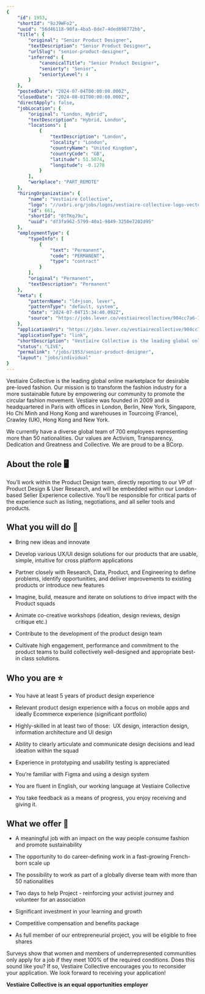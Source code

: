 ```yaml
---
{
	"id": 1953,
	"shortId": "9zJ9WFo2",
	"uuid": "56d46118-90fa-4ba5-8de7-4ded898772bb",
	"title": {
		"original": "Senior Product Designer",
		"textDescription": "Senior Product Designer",
		"urlSlug": "senior-product-designer",
		"inferred": {
			"canonicalTitle": "Senior Product Designer",
			"seniorty": "Senior",
			"seniortyLevel": 4
		}
	},
	"postedDate": "2024-07-04T00:00:00.000Z",
	"closedDate": "2024-08-01T00:00:00.000Z",
	"directApply": false,
	"jobLocation": {
		"original": "London, Hybrid",
		"textDescription": "Hybrid, London",
		"locations": [
			{
				"textDescription": "London",
				"locality": "London",
				"countryName": "United Kingdom",
				"countryCode": "GB",
				"latitude": 51.5074,
				"longitude": -0.1278
			}
		],
		"workplace": "PART_REMOTE"
	},
	"hiringOrganization": {
		"name": "Vestiaire Collective",
		"logo": "//uxbri.org/jobs/logos/vestiaire-collective-logo-vector.svg",
		"id": 661,
		"shortId": "8tTKqJ9u",
		"uuid": "df3fa962-5799-40a1-9849-3250e7202d95"
	},
	"employmentType": {
		"typeInfo": [
			{
				"text": "Permanent",
				"code": "PERMANENT",
				"type": "contract"
			}
		],
		"original": "Permanent",
		"textDescription": "Permanent"
	},
	"meta": {
		"patternName": "ld+json, lever",
		"patternType": "default, system",
		"date": "2024-07-04T15:34:40.092Z",
		"source": "https://jobs.lever.co/vestiairecollective/904cc7a6-1b6b-4589-8a6b-a54d36279690"
	},
	"applicationUri": "https://jobs.lever.co/vestiairecollective/904cc7a6-1b6b-4589-8a6b-a54d36279690/apply",
	"applicationType": "link",
	"shortDescription": "Vestiaire Collective is the leading global online marketplace for desirable pre-loved- fashion. Our mission is to transform the fashion industry for a more sustainable future by empowering our",
	"status": "LIVE",
	"permalink": "/jobs/1953/senior-product-designer",
	"layout": "jobs/individual"
}
---
```

<p>Vestiaire Collective is the leading global online marketplace for desirable pre-loved fashion. Our mission is to transform the fashion industry for a more sustainable future by empowering our community to promote the circular fashion movement. Vestiaire was founded in 2009 and is headquartered in Paris with offices in London, Berlin, New York, Singapore, Ho Chi Minh and Hong Kong and warehouses in Tourcoing (France), Crawley (UK), Hong Kong and New York.</p><p>We currently have a diverse global team of 700 employees representing more than 50 nationalities. Our values are Activism, Transparency, Dedication and Greatness and Collective. We are proud to be a BCorp.</p><h2>About the role 🖥️</h2><p>You’ll work within the Product Design team, directly reporting to our VP of Product Design &amp; User Research, and will be embedded within our London-based Seller Experience collective. You’ll be responsible for critical parts of the experience such as listing, negotiations, and all seller tools and products.</p><h2>What you will do 👜</h2><ul><li><p>Bring new ideas and innovate</p></li><li><p>Develop various UX/UI design solutions for our products that are usable, simple, intuitive for cross platform applications</p></li><li><p>Partner closely with Research, Data, Product, and Engineering to define problems, identify opportunities, and deliver improvements to existing products or introduce new features</p></li><li><p>Imagine, build, measure and iterate on solutions to drive impact with the Product squads</p></li><li><p>Animate co-creative workshops (ideation, design reviews, design critique etc.)</p></li><li><p>Contribute to the development of the product design team</p></li><li><p>Cultivate high engagement, performance and commitment to the product teams to build collectively well-designed and appropriate best-in class solutions.</p></li></ul><h2>Who you are ⭐</h2><ul><li><p>You have at least 5 years of product design experience</p></li><li><p>Relevant product design experience with a focus on mobile apps and ideally Ecommerce experience (significant portfolio)</p></li><li><p>Highly-skilled in at least two of those:&nbsp; UX design, interaction design, information architecture and UI design</p></li><li><p>Ability to clearly articulate and communicate design decisions and lead ideation within the squad</p></li><li><p>Experience in prototyping and usability testing is appreciated</p></li><li><p>You’re familiar with Figma and using a design system</p></li><li><p>You are fluent in English, our working language at Vestiaire Collective</p></li><li><p>You take feedback as a means of progress, you enjoy receiving and giving it.</p></li></ul><h2>What we offer 🎁</h2><ul><li><p>A meaningful job with an impact on the way people consume fashion and promote sustainability</p></li><li><p>The opportunity to do career-defining work in a fast-growing French-born scale up</p></li><li><p>The possibility to work as part of a globally diverse team with more than 50 nationalities&nbsp;</p></li><li><p>Two days to help Project - reinforcing your activist journey and volunteer for an association</p></li><li><p>Significant investment in your learning and growth</p></li><li><p>Competitive compensation and benefits package</p></li><li><p>As full member of our entrepreneurial project, you will be eligible to free shares</p></li></ul><p>Surveys show that women and members of underrepresented communities only apply for a job if they meet 100% of the required conditions. Does this sound like you? If so, Vestiaire Collective encourages you to reconsider your application. We look forward to receiving your application!</p><p><strong>Vestiaire Collective is an equal opportunities employer&nbsp;&nbsp;</strong></p>
